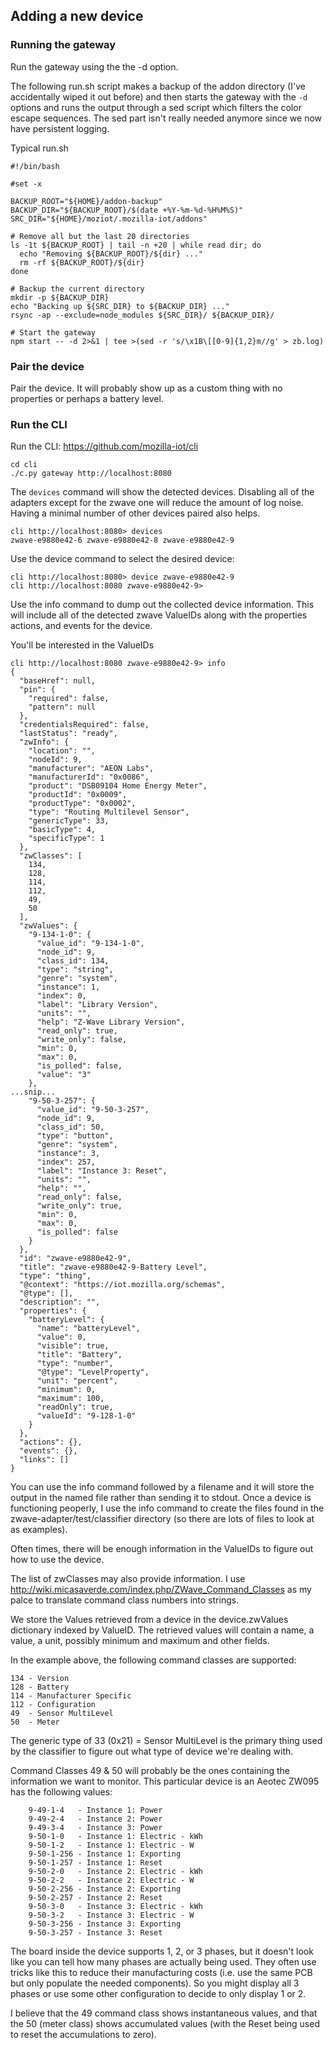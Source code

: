 ## Adding a new device

### Running the gateway

Run the gateway using the the -d option.

The following run.sh script makes a backup of the addon directory (I've accidentally wiped it out before) and then starts the gateway with the
`-d` options and runs the output through a sed script which filters the color escape sequences. The sed part isn't really needed anymore since
we now have persistent logging.

Typical run.sh
```
#!/bin/bash

#set -x

BACKUP_ROOT="${HOME}/addon-backup"
BACKUP_DIR="${BACKUP_ROOT}/$(date +%Y-%m-%d-%H%M%S)"
SRC_DIR="${HOME}/moziot/.mozilla-iot/addons"

# Remove all but the last 20 directories
ls -1t ${BACKUP_ROOT} | tail -n +20 | while read dir; do
  echo "Removing ${BACKUP_ROOT}/${dir} ..."
  rm -rf ${BACKUP_ROOT}/${dir}
done

# Backup the current directory
mkdir -p ${BACKUP_DIR}
echo "Backing up ${SRC_DIR} to ${BACKUP_DIR} ..."
rsync -ap --exclude=node_modules ${SRC_DIR}/ ${BACKUP_DIR}/

# Start the gateway
npm start -- -d 2>&1 | tee >(sed -r 's/\x1B\[[0-9]{1,2}m//g' > zb.log)
```

### Pair the device

Pair the device. It will probably show up as a custom thing with no properties or perhaps a battery level.

### Run the CLI

Run the CLI: https://github.com/mozilla-iot/cli

```
cd cli
./c.py gateway http://localhost:8080
```

The `devices` command will show the detected devices. Disabling all of the adapters except for the zwave one will reduce the amount of log noise. Having a minimal number of other devices paired also helps.

```
cli http://localhost:8080> devices
zwave-e9880e42-6 zwave-e9880e42-8 zwave-e9880e42-9
```

Use the device command to select the desired device:
```
cli http://localhost:8080> device zwave-e9880e42-9
cli http://localhost:8080 zwave-e9880e42-9>
```
Use the info command to dump out the collected device information.
This will include all of the detected zwave ValueIDs along with the
properties actions, and events for the device.

You'll be interested in the ValueIDs

```
cli http://localhost:8080 zwave-e9880e42-9> info
{
  "baseHref": null,
  "pin": {
    "required": false,
    "pattern": null
  },
  "credentialsRequired": false,
  "lastStatus": "ready",
  "zwInfo": {
    "location": "",
    "nodeId": 9,
    "manufacturer": "AEON Labs",
    "manufacturerId": "0x0086",
    "product": "DSB09104 Home Energy Meter",
    "productId": "0x0009",
    "productType": "0x0002",
    "type": "Routing Multilevel Sensor",
    "genericType": 33,
    "basicType": 4,
    "specificType": 1
  },
  "zwClasses": [
    134,
    128,
    114,
    112,
    49,
    50
  ],
  "zwValues": {
    "9-134-1-0": {
      "value_id": "9-134-1-0",
      "node_id": 9,
      "class_id": 134,
      "type": "string",
      "genre": "system",
      "instance": 1,
      "index": 0,
      "label": "Library Version",
      "units": "",
      "help": "Z-Wave Library Version",
      "read_only": true,
      "write_only": false,
      "min": 0,
      "max": 0,
      "is_polled": false,
      "value": "3"
    },
...snip...
    "9-50-3-257": {
      "value_id": "9-50-3-257",
      "node_id": 9,
      "class_id": 50,
      "type": "button",
      "genre": "system",
      "instance": 3,
      "index": 257,
      "label": "Instance 3: Reset",
      "units": "",
      "help": "",
      "read_only": false,
      "write_only": true,
      "min": 0,
      "max": 0,
      "is_polled": false
    }
  },
  "id": "zwave-e9880e42-9",
  "title": "zwave-e9880e42-9-Battery Level",
  "type": "thing",
  "@context": "https://iot.mozilla.org/schemas",
  "@type": [],
  "description": "",
  "properties": {
    "batteryLevel": {
      "name": "batteryLevel",
      "value": 0,
      "visible": true,
      "title": "Battery",
      "type": "number",
      "@type": "LevelProperty",
      "unit": "percent",
      "minimum": 0,
      "maximum": 100,
      "readOnly": true,
      "valueId": "9-128-1-0"
    }
  },
  "actions": {},
  "events": {},
  "links": []
}
```

You can use the info command followed by a filename and it will store
the output in the named file rather than sending it to stdout. Once a
device is functioning peoperly, I use the info command to create the
files found in the zwave-adapter/test/classifier directory (so there
are lots of files to look at as examples).

Often times, there will be enough information in the ValueIDs to
figure out how to use the device.

The list of zwClasses may also provide information. I use
http://wiki.micasaverde.com/index.php/ZWave_Command_Classes
as my palce to translate command class numbers into strings.

We store the Values retrieved from a device in the device.zwValues
dictionary indexed by ValueID. The retrieved values will contain a name,
a value, a unit, possibly minimum and maximum and other fields.

In the example above, the following command classes are supported:

```
134 - Version
128 - Battery
114 - Manufacturer Specific
112 - Configuration
49  - Sensor MultiLevel
50  - Meter
```

The generic type of 33 (0x21) = Sensor MultiLevel is the primary thing
used by the classifier to figure out what type of device we're dealing
with.

Command Classes 49 & 50 will probably be the ones containing the
information we want to monitor. This particular device is an Aeotec
ZW095 has the following values:
```
    9-49-1-4   - Instance 1: Power
    9-49-2-4   - Instance 2: Power
    9-49-3-4   - Instance 3: Power
    9-50-1-0   - Instance 1: Electric - kWh
    9-50-1-2   - Instance 1: Electric - W
    9-50-1-256 - Instance 1: Exporting
    9-50-1-257 - Instance 1: Reset
    9-50-2-0   - Instance 2: Electric - kWh
    9-50-2-2   - Instance 2: Electric - W
    9-50-2-256 - Instance 2: Exporting
    9-50-2-257 - Instance 2: Reset
    9-50-3-0   - Instance 3: Electric - kWh
    9-50-3-2   - Instance 3: Electric - W
    9-50-3-256 - Instance 3: Exporting
    9-50-3-257 - Instance 3: Reset
```
The board inside the device supports 1, 2, or 3 phases, but it doesn't
look like you can tell how many phases are actually being used. They
often use tricks like this to reduce their manufacturing costs (i.e.
use the same PCB but only populate the needed components). So you might
display all 3 phases or use some other configuration to decide to only
 display 1 or 2.

I believe that the 49 command class shows instantaneous values, and that
the 50 (meter class) shows accumulated values (with the Reset being used
to reset the accumulations to zero).
